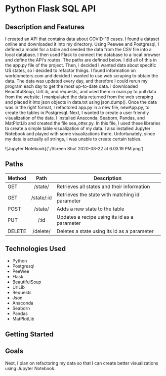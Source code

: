 # Python Flask SQL API

## Description and Features

I created an API that contains data about COVID-19 cases. I found a dataset online and downloaded it into my directory. Using Peewee and Postgresql, I defined a model for a table and seeded the data from the CSV file into a local database. I then used Flask to connect the database to a local browser and define the API's routes. The paths are defined below. I did all of this in the app.py file of the project.
Then, I decided I wanted data about specific US states, so I decided to refactor things. I found information on worldometers.com and decided I wanted to use web scraping to obtain the data. The data was updated every day, and therefore I could rerun my program each day to get the most up-to-date data. I downloaded BeautifulSoup, UrlLib, and requests, and used them in main.py to pull data from the website. I manipulated the data returned from the web scraping and placed it into json objects in data.txt using json.dump(). Once the data was in the right format, I refactored app.py in a new file, newApp.py, to create the tables in Postgresql.
Next, I wanted to create a user friendly visualization of the data. I installed Anaconda, Seaborn, Pandas, and MatPlotLib and created the file sea_otter.py. In this file, I used these libraries to create a simple table visualization of my data. I also installed Jupyter Notebook and played with some visualizations there. Unfortunately, since my data is actually all strings, I was unable to create certain tables.

![Jupyter Notebook]('./Screen Shot 2020-03-22 at 6.03.19 PM.png')

## Paths

| Method |     Path     | Description                                    |
| ------ | :----------: | ---------------------------------------------- |
| GET    |   /state/    | Retrieves all states and their information     |
| GET    |  /state/:id  | Retrieves the state with matching id parameter |
| POST   |   /state/    | Adds a new state to the table                  |
| PUT    |     /:id     | Updates a recipe using its id as a parameter   |
| DELETE | /delete/<id> | Deletes a state using its id as a parameter    |

## Technologies Used

- Python
- Postgresql
- PeeWee
- Flask
- BeautifulSoup
- UrlLib
- Requests
- Json
- Anaconda
- Seaborn
- Pandas
- MatPlotLib

## Getting Started

## Goals

Next, I plan on refactoring my data so that I can create better visualizations using Jupyter Notebook.
